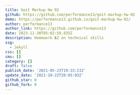 ```yaml
---
title: Goit Markup Hw 02
github: https://github.com/performance13/goit-markup-hw-02
demo: https://performance13.github.io/goit-markup-hw-02/
author: performance13
author_link: https://github.com/performance13
date: 2023-11-30T05:02:59.835Z
description: Homework №2 on technical skills
ssg:
  - Jekyll
css: []
cms: []
category: []
draft: false
publish_date: '2021-05-23T19:33:23Z'
update_date: '2021-10-22T20:05:03Z'
github_star: 0
github_fork: 0
---
```

